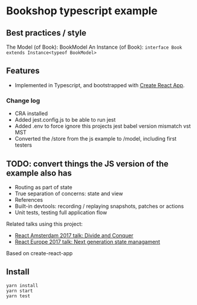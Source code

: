# Bookshop typescript example

## Best practices / style

The Model (of Book): BookModel
An Instance (of Book): `interface Book extends Instance<typeof BookModel>`

## Features

-   Implemented in Typescript, and bootstrapped with [Create React App](https://github.com/facebook/create-react-app).

### Change log
- CRA installed
- Added jest.config.js to be able to run jest
- Added .env to force ignore this projects jest babel version mismatch vst MST
- Converted the /store from the js example to /model, including first testers


## TODO: convert things the JS version of the example also has

-   Routing as part of state
-   True separation of concerns: state and view
-   References
-   Built-in devtools: recording / replaying snapshots, patches or actions
-   Unit tests, testing full application flow

Related talks using this project:

-   [React Amsterdam 2017 talk: Divide and Conquer](https://www.youtube.com/watch?v=3J9EJrvqOiM)
-   [React Europe 2017 talk: Next generation state managament](https://www.youtube.com/watch?v=rwqwwn_46kA)

Based on create-react-app

## Install

```
yarn install
yarn start
yarn test
```


